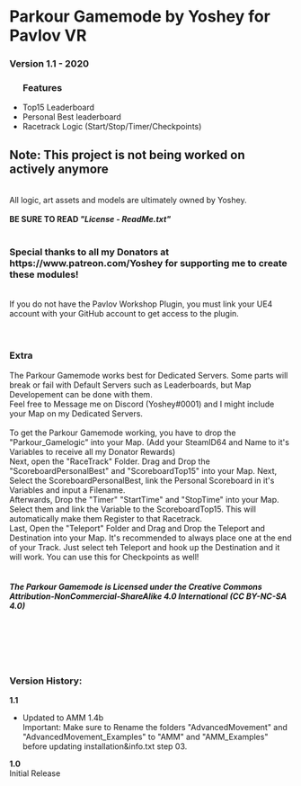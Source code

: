 <h1>Parkour Gamemode by Yoshey for Pavlov VR</h1>
<h3>Version 1.1 - 2020</h3>
<ul><h3>Features</h3>
  <li>Top15 Leaderboard</li>
  <li>Personal Best leaderboard</li>
  <li>Racetrack Logic (Start/Stop/Timer/Checkpoints)</li>
</ul>
<h2>Note: This project is not being worked on actively anymore</h2>
<br>
All logic, art assets and models are ultimately owned by Yoshey.
<br>
<br>
<b>BE SURE TO READ <i>"License - ReadMe.txt"</i></b>
<br>
<br>
<h3>Special thanks to all my Donators at https://www.patreon.com/Yoshey for supporting me to create these modules!</h3>
<br>
If you do not have the Pavlov Workshop Plugin, you must link your UE4 account with your
GitHub account to get access to the plugin.
<br>
<br>
<br>
<h3>Extra</h3>
The Parkour Gamemode works best for Dedicated Servers. Some parts will break or fail with Default Servers such as Leaderboards, but Map Developement can be done with them.
<br>
Feel free to Message me on Discord (Yoshey#0001) and I might include your Map on my Dedicated Servers.
<br>
<br>
To get the Parkour Gamemode working, you have to drop the "Parkour_Gamelogic" into your Map. (Add your SteamID64 and Name to it's Variables to receive all my Donator Rewards)
<br>
Next, open the "RaceTrack" Folder. Drag and Drop the "ScoreboardPersonalBest" and "ScoreboardTop15" into your Map. Next, Select the ScoreboardPersonalBest, link the Personal Scoreboard in it's Variables and input a Filename.
<br>
Afterwards, Drop the "Timer" "StartTime" and "StopTime" into your Map. Select them and link the Variable to the ScoreboardTop15. This will automatically make them Register to that Racetrack.
<br>
Last, Open the "Teleport" Folder and Drag and Drop the Teleport and Destination into your Map. It's recommended to always place one at the end of your Track. Just select teh Teleport and hook up the Destination and it will work. You can use this for Checkpoints as well!
<br>
<br>
<h5>The Parkour Gamemode is Licensed under the
Creative Commons Attribution-NonCommercial-ShareAlike 4.0 International (CC BY-NC-SA 4.0)</h5>
<br>
<br>
<br>
<br>
<h3>Version History:</h3>
<b>1.1</b><br>
<ul>
	<li>Updated to AMM 1.4b</li>
	Important: Make sure to Rename the folders "AdvancedMovement" and "AdvancedMovement_Examples" to "AMM" and "AMM_Examples" before updating installation&info.txt step 03.
</ul>
<b>1.0</b><br>
Initial Release
